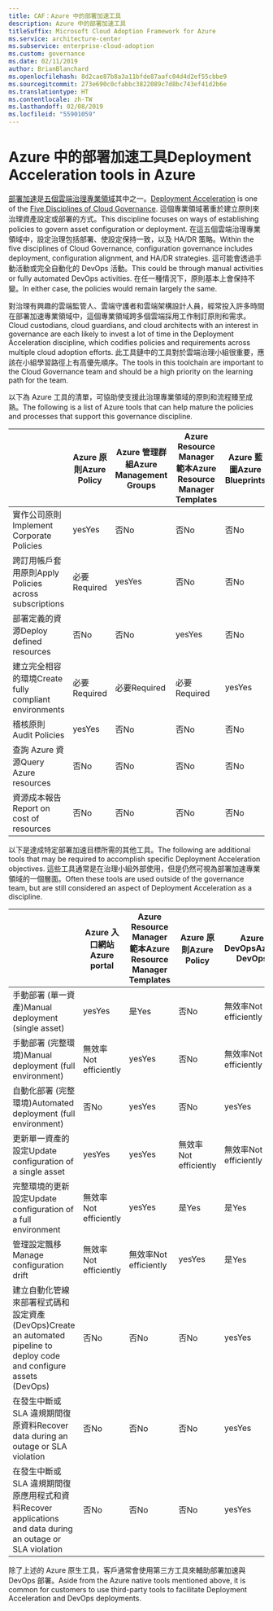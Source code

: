 ```yaml
---
title: CAF：Azure 中的部署加速工具
description: Azure 中的部署加速工具
titleSuffix: Microsoft Cloud Adoption Framework for Azure
ms.service: architecture-center
ms.subservice: enterprise-cloud-adoption
ms.custom: governance
ms.date: 02/11/2019
author: BrianBlanchard
ms.openlocfilehash: 8d2cae87b8a3a11bfde87aafc04d4d2ef55cbbe9
ms.sourcegitcommit: 273e690c0cfabbc3822089c7d8bc743ef41d2b6e
ms.translationtype: HT
ms.contentlocale: zh-TW
ms.lasthandoff: 02/08/2019
ms.locfileid: "55901059"
---
```

# <a name="deployment-acceleration-tools-in-azure"></a><span data-ttu-id="9c5b4-103">Azure 中的部署加速工具</span><span class="sxs-lookup"><span data-stu-id="9c5b4-103">Deployment Acceleration tools in Azure</span></span>

<span data-ttu-id="9c5b4-104">[部署加速](overview.md)是[五個雲端治理專業領域](../governance-disciplines.md)其中之一。</span><span class="sxs-lookup"><span data-stu-id="9c5b4-104">[Deployment Acceleration](overview.md) is one of the [Five Disciplines of Cloud Governance](../governance-disciplines.md).</span></span> <span data-ttu-id="9c5b4-105">這個專業領域著重於建立原則來治理資產設定或部署的方式。</span><span class="sxs-lookup"><span data-stu-id="9c5b4-105">This discipline focuses on ways of establishing policies to govern asset configuration or deployment.</span></span> <span data-ttu-id="9c5b4-106">在這五個雲端治理專業領域中，設定治理包括部署、使設定保持一致，以及 HA/DR 策略。</span><span class="sxs-lookup"><span data-stu-id="9c5b4-106">Within the five disciplines of Cloud Governance, configuration governance includes deployment, configuration alignment, and HA/DR strategies.</span></span> <span data-ttu-id="9c5b4-107">這可能會透過手動活動或完全自動化的 DevOps 活動。</span><span class="sxs-lookup"><span data-stu-id="9c5b4-107">This could be through manual activities or fully automated DevOps activities.</span></span> <span data-ttu-id="9c5b4-108">在任一種情況下，原則基本上會保持不變。</span><span class="sxs-lookup"><span data-stu-id="9c5b4-108">In either case, the policies would remain largely the same.</span></span>

<span data-ttu-id="9c5b4-109">對治理有興趣的雲端監管人、雲端守護者和雲端架構設計人員，經常投入許多時間在部署加速專業領域中，這個專業領域跨多個雲端採用工作制訂原則和需求。</span><span class="sxs-lookup"><span data-stu-id="9c5b4-109">Cloud custodians, cloud guardians, and cloud architects with an interest in governance are each likely to invest a lot of time in the Deployment Acceleration discipline, which codifies policies and requirements across multiple cloud adoption efforts.</span></span> <span data-ttu-id="9c5b4-110">此工具鏈中的工具對於雲端治理小組很重要，應該在小組學習路徑上有高優先順序。</span><span class="sxs-lookup"><span data-stu-id="9c5b4-110">The tools in this toolchain are important to the Cloud Governance team and should be a high priority on the learning path for the team.</span></span>

<span data-ttu-id="9c5b4-111">以下為 Azure 工具的清單，可協助使支援此治理專業領域的原則和流程臻至成熟。</span><span class="sxs-lookup"><span data-stu-id="9c5b4-111">The following is a list of Azure tools that can help mature the policies and processes that support this governance discipline.</span></span>

|  |<span data-ttu-id="9c5b4-112">Azure 原則</span><span class="sxs-lookup"><span data-stu-id="9c5b4-112">Azure Policy</span></span>  |<span data-ttu-id="9c5b4-113">Azure 管理群組</span><span class="sxs-lookup"><span data-stu-id="9c5b4-113">Azure Management Groups</span></span>  |<span data-ttu-id="9c5b4-114">Azure Resource Manager 範本</span><span class="sxs-lookup"><span data-stu-id="9c5b4-114">Azure Resource Manager Templates</span></span>  |<span data-ttu-id="9c5b4-115">Azure 藍圖</span><span class="sxs-lookup"><span data-stu-id="9c5b4-115">Azure Blueprints</span></span>  | <span data-ttu-id="9c5b4-116">Azure Resource Graph</span><span class="sxs-lookup"><span data-stu-id="9c5b4-116">Azure Resource Graph</span></span> | <span data-ttu-id="9c5b4-117">Azure 成本管理</span><span class="sxs-lookup"><span data-stu-id="9c5b4-117">Azure Cost Management</span></span> |
|---------|---------|---------|---------|---------|---------|---------|
|<span data-ttu-id="9c5b4-118">實作公司原則</span><span class="sxs-lookup"><span data-stu-id="9c5b4-118">Implement Corporate Policies</span></span>     |<span data-ttu-id="9c5b4-119">yes</span><span class="sxs-lookup"><span data-stu-id="9c5b4-119">Yes</span></span> |<span data-ttu-id="9c5b4-120">否</span><span class="sxs-lookup"><span data-stu-id="9c5b4-120">No</span></span>  |<span data-ttu-id="9c5b4-121">否</span><span class="sxs-lookup"><span data-stu-id="9c5b4-121">No</span></span>  |<span data-ttu-id="9c5b4-122">否</span><span class="sxs-lookup"><span data-stu-id="9c5b4-122">No</span></span> | <span data-ttu-id="9c5b4-123">否</span><span class="sxs-lookup"><span data-stu-id="9c5b4-123">No</span></span> |<span data-ttu-id="9c5b4-124">否</span><span class="sxs-lookup"><span data-stu-id="9c5b4-124">No</span></span> |
|<span data-ttu-id="9c5b4-125">跨訂用帳戶套用原則</span><span class="sxs-lookup"><span data-stu-id="9c5b4-125">Apply Policies across subscriptions</span></span>     |<span data-ttu-id="9c5b4-126">必要</span><span class="sxs-lookup"><span data-stu-id="9c5b4-126">Required</span></span> |<span data-ttu-id="9c5b4-127">yes</span><span class="sxs-lookup"><span data-stu-id="9c5b4-127">Yes</span></span>  |<span data-ttu-id="9c5b4-128">否</span><span class="sxs-lookup"><span data-stu-id="9c5b4-128">No</span></span>  |<span data-ttu-id="9c5b4-129">否</span><span class="sxs-lookup"><span data-stu-id="9c5b4-129">No</span></span> | <span data-ttu-id="9c5b4-130">否</span><span class="sxs-lookup"><span data-stu-id="9c5b4-130">No</span></span> |<span data-ttu-id="9c5b4-131">否</span><span class="sxs-lookup"><span data-stu-id="9c5b4-131">No</span></span> |
|<span data-ttu-id="9c5b4-132">部署定義的資源</span><span class="sxs-lookup"><span data-stu-id="9c5b4-132">Deploy defined resources</span></span>     |<span data-ttu-id="9c5b4-133">否</span><span class="sxs-lookup"><span data-stu-id="9c5b4-133">No</span></span> |<span data-ttu-id="9c5b4-134">否</span><span class="sxs-lookup"><span data-stu-id="9c5b4-134">No</span></span>  |<span data-ttu-id="9c5b4-135">yes</span><span class="sxs-lookup"><span data-stu-id="9c5b4-135">Yes</span></span>  |<span data-ttu-id="9c5b4-136">否</span><span class="sxs-lookup"><span data-stu-id="9c5b4-136">No</span></span> | <span data-ttu-id="9c5b4-137">否</span><span class="sxs-lookup"><span data-stu-id="9c5b4-137">No</span></span> |<span data-ttu-id="9c5b4-138">否</span><span class="sxs-lookup"><span data-stu-id="9c5b4-138">No</span></span> |
|<span data-ttu-id="9c5b4-139">建立完全相容的環境</span><span class="sxs-lookup"><span data-stu-id="9c5b4-139">Create fully compliant environments</span></span>      |<span data-ttu-id="9c5b4-140">必要</span><span class="sxs-lookup"><span data-stu-id="9c5b4-140">Required</span></span> |<span data-ttu-id="9c5b4-141">必要</span><span class="sxs-lookup"><span data-stu-id="9c5b4-141">Required</span></span>  |<span data-ttu-id="9c5b4-142">必要</span><span class="sxs-lookup"><span data-stu-id="9c5b4-142">Required</span></span>  |<span data-ttu-id="9c5b4-143">yes</span><span class="sxs-lookup"><span data-stu-id="9c5b4-143">Yes</span></span> | <span data-ttu-id="9c5b4-144">否</span><span class="sxs-lookup"><span data-stu-id="9c5b4-144">No</span></span> |<span data-ttu-id="9c5b4-145">否</span><span class="sxs-lookup"><span data-stu-id="9c5b4-145">No</span></span> |
|<span data-ttu-id="9c5b4-146">稽核原則</span><span class="sxs-lookup"><span data-stu-id="9c5b4-146">Audit Policies</span></span>      |<span data-ttu-id="9c5b4-147">yes</span><span class="sxs-lookup"><span data-stu-id="9c5b4-147">Yes</span></span> |<span data-ttu-id="9c5b4-148">否</span><span class="sxs-lookup"><span data-stu-id="9c5b4-148">No</span></span>  |<span data-ttu-id="9c5b4-149">否</span><span class="sxs-lookup"><span data-stu-id="9c5b4-149">No</span></span>  |<span data-ttu-id="9c5b4-150">否</span><span class="sxs-lookup"><span data-stu-id="9c5b4-150">No</span></span> | <span data-ttu-id="9c5b4-151">否</span><span class="sxs-lookup"><span data-stu-id="9c5b4-151">No</span></span> |<span data-ttu-id="9c5b4-152">否</span><span class="sxs-lookup"><span data-stu-id="9c5b4-152">No</span></span> |
|<span data-ttu-id="9c5b4-153">查詢 Azure 資源</span><span class="sxs-lookup"><span data-stu-id="9c5b4-153">Query Azure resources</span></span>      |<span data-ttu-id="9c5b4-154">否</span><span class="sxs-lookup"><span data-stu-id="9c5b4-154">No</span></span> |<span data-ttu-id="9c5b4-155">否</span><span class="sxs-lookup"><span data-stu-id="9c5b4-155">No</span></span>  |<span data-ttu-id="9c5b4-156">否</span><span class="sxs-lookup"><span data-stu-id="9c5b4-156">No</span></span>  |<span data-ttu-id="9c5b4-157">否</span><span class="sxs-lookup"><span data-stu-id="9c5b4-157">No</span></span> |<span data-ttu-id="9c5b4-158">yes</span><span class="sxs-lookup"><span data-stu-id="9c5b4-158">Yes</span></span> |<span data-ttu-id="9c5b4-159">否</span><span class="sxs-lookup"><span data-stu-id="9c5b4-159">No</span></span> |
|<span data-ttu-id="9c5b4-160">資源成本報告</span><span class="sxs-lookup"><span data-stu-id="9c5b4-160">Report on cost of resources</span></span>      |<span data-ttu-id="9c5b4-161">否</span><span class="sxs-lookup"><span data-stu-id="9c5b4-161">No</span></span> |<span data-ttu-id="9c5b4-162">否</span><span class="sxs-lookup"><span data-stu-id="9c5b4-162">No</span></span>  |<span data-ttu-id="9c5b4-163">否</span><span class="sxs-lookup"><span data-stu-id="9c5b4-163">No</span></span>  |<span data-ttu-id="9c5b4-164">否</span><span class="sxs-lookup"><span data-stu-id="9c5b4-164">No</span></span> |<span data-ttu-id="9c5b4-165">否</span><span class="sxs-lookup"><span data-stu-id="9c5b4-165">No</span></span> |<span data-ttu-id="9c5b4-166">yes</span><span class="sxs-lookup"><span data-stu-id="9c5b4-166">Yes</span></span> |

<span data-ttu-id="9c5b4-167">以下是達成特定部署加速目標所需的其他工具。</span><span class="sxs-lookup"><span data-stu-id="9c5b4-167">The following are additional tools that may be required to accomplish specific Deployment Acceleration objectives.</span></span> <span data-ttu-id="9c5b4-168">這些工具通常是在治理小組外部使用，但是仍然可視為部署加速專業領域的一個層面。</span><span class="sxs-lookup"><span data-stu-id="9c5b4-168">Often these tools are used outside of the governance team, but are still considered an aspect of Deployment Acceleration as a discipline.</span></span>

|  |<span data-ttu-id="9c5b4-169">Azure 入口網站</span><span class="sxs-lookup"><span data-stu-id="9c5b4-169">Azure portal</span></span>  |<span data-ttu-id="9c5b4-170">Azure Resource Manager 範本</span><span class="sxs-lookup"><span data-stu-id="9c5b4-170">Azure Resource Manager Templates</span></span>  |<span data-ttu-id="9c5b4-171">Azure 原則</span><span class="sxs-lookup"><span data-stu-id="9c5b4-171">Azure Policy</span></span>  | <span data-ttu-id="9c5b4-172">Azure DevOps</span><span class="sxs-lookup"><span data-stu-id="9c5b4-172">Azure DevOps</span></span> | <span data-ttu-id="9c5b4-173">Azure 備份</span><span class="sxs-lookup"><span data-stu-id="9c5b4-173">Azure Backup</span></span> | <span data-ttu-id="9c5b4-174">Azure Site Recovery</span><span class="sxs-lookup"><span data-stu-id="9c5b4-174">Azure Site Recovery</span></span> |
|---------|---------|---------|---------|---------|---------|---------|
|<span data-ttu-id="9c5b4-175">手動部署 (單一資產)</span><span class="sxs-lookup"><span data-stu-id="9c5b4-175">Manual deployment (single asset)</span></span>     | <span data-ttu-id="9c5b4-176">yes</span><span class="sxs-lookup"><span data-stu-id="9c5b4-176">Yes</span></span> | <span data-ttu-id="9c5b4-177">是</span><span class="sxs-lookup"><span data-stu-id="9c5b4-177">Yes</span></span>  | <span data-ttu-id="9c5b4-178">否</span><span class="sxs-lookup"><span data-stu-id="9c5b4-178">No</span></span>  | <span data-ttu-id="9c5b4-179">無效率</span><span class="sxs-lookup"><span data-stu-id="9c5b4-179">Not efficiently</span></span> | <span data-ttu-id="9c5b4-180">否</span><span class="sxs-lookup"><span data-stu-id="9c5b4-180">No</span></span> | <span data-ttu-id="9c5b4-181">yes</span><span class="sxs-lookup"><span data-stu-id="9c5b4-181">Yes</span></span> |
|<span data-ttu-id="9c5b4-182">手動部署 (完整環境)</span><span class="sxs-lookup"><span data-stu-id="9c5b4-182">Manual deployment (full environment)</span></span>     | <span data-ttu-id="9c5b4-183">無效率</span><span class="sxs-lookup"><span data-stu-id="9c5b4-183">Not efficiently</span></span> | <span data-ttu-id="9c5b4-184">yes</span><span class="sxs-lookup"><span data-stu-id="9c5b4-184">Yes</span></span> | <span data-ttu-id="9c5b4-185">否</span><span class="sxs-lookup"><span data-stu-id="9c5b4-185">No</span></span>  | <span data-ttu-id="9c5b4-186">無效率</span><span class="sxs-lookup"><span data-stu-id="9c5b4-186">Not efficiently</span></span> | <span data-ttu-id="9c5b4-187">否</span><span class="sxs-lookup"><span data-stu-id="9c5b4-187">No</span></span> | <span data-ttu-id="9c5b4-188">yes</span><span class="sxs-lookup"><span data-stu-id="9c5b4-188">Yes</span></span> |
|<span data-ttu-id="9c5b4-189">自動化部署 (完整環境)</span><span class="sxs-lookup"><span data-stu-id="9c5b4-189">Automated deployment (full environment)</span></span>     | <span data-ttu-id="9c5b4-190">否</span><span class="sxs-lookup"><span data-stu-id="9c5b4-190">No</span></span>  | <span data-ttu-id="9c5b4-191">yes</span><span class="sxs-lookup"><span data-stu-id="9c5b4-191">Yes</span></span>  | <span data-ttu-id="9c5b4-192">否</span><span class="sxs-lookup"><span data-stu-id="9c5b4-192">No</span></span>  | <span data-ttu-id="9c5b4-193">yes</span><span class="sxs-lookup"><span data-stu-id="9c5b4-193">Yes</span></span>  | <span data-ttu-id="9c5b4-194">否</span><span class="sxs-lookup"><span data-stu-id="9c5b4-194">No</span></span> | <span data-ttu-id="9c5b4-195">yes</span><span class="sxs-lookup"><span data-stu-id="9c5b4-195">Yes</span></span> |
|<span data-ttu-id="9c5b4-196">更新單一資產的設定</span><span class="sxs-lookup"><span data-stu-id="9c5b4-196">Update configuration of a single asset</span></span>     | <span data-ttu-id="9c5b4-197">yes</span><span class="sxs-lookup"><span data-stu-id="9c5b4-197">Yes</span></span> | <span data-ttu-id="9c5b4-198">yes</span><span class="sxs-lookup"><span data-stu-id="9c5b4-198">Yes</span></span> | <span data-ttu-id="9c5b4-199">無效率</span><span class="sxs-lookup"><span data-stu-id="9c5b4-199">Not efficiently</span></span> | <span data-ttu-id="9c5b4-200">無效率</span><span class="sxs-lookup"><span data-stu-id="9c5b4-200">Not efficiently</span></span> | <span data-ttu-id="9c5b4-201">否</span><span class="sxs-lookup"><span data-stu-id="9c5b4-201">No</span></span> | <span data-ttu-id="9c5b4-202">是 - 在複寫期間</span><span class="sxs-lookup"><span data-stu-id="9c5b4-202">Yes - during replication</span></span> |
|<span data-ttu-id="9c5b4-203">完整環境的更新設定</span><span class="sxs-lookup"><span data-stu-id="9c5b4-203">Update configuration of a full environment</span></span>     | <span data-ttu-id="9c5b4-204">無效率</span><span class="sxs-lookup"><span data-stu-id="9c5b4-204">Not efficiently</span></span> | <span data-ttu-id="9c5b4-205">yes</span><span class="sxs-lookup"><span data-stu-id="9c5b4-205">Yes</span></span> | <span data-ttu-id="9c5b4-206">是</span><span class="sxs-lookup"><span data-stu-id="9c5b4-206">Yes</span></span> | <span data-ttu-id="9c5b4-207">是</span><span class="sxs-lookup"><span data-stu-id="9c5b4-207">Yes</span></span>  | <span data-ttu-id="9c5b4-208">否</span><span class="sxs-lookup"><span data-stu-id="9c5b4-208">No</span></span> | <span data-ttu-id="9c5b4-209">是 - 在複寫期間</span><span class="sxs-lookup"><span data-stu-id="9c5b4-209">Yes - during replication</span></span> |
|<span data-ttu-id="9c5b4-210">管理設定飄移</span><span class="sxs-lookup"><span data-stu-id="9c5b4-210">Manage configuration drift</span></span>     | <span data-ttu-id="9c5b4-211">無效率</span><span class="sxs-lookup"><span data-stu-id="9c5b4-211">Not efficiently</span></span> | <span data-ttu-id="9c5b4-212">無效率</span><span class="sxs-lookup"><span data-stu-id="9c5b4-212">Not efficiently</span></span> | <span data-ttu-id="9c5b4-213">yes</span><span class="sxs-lookup"><span data-stu-id="9c5b4-213">Yes</span></span>  | <span data-ttu-id="9c5b4-214">是</span><span class="sxs-lookup"><span data-stu-id="9c5b4-214">Yes</span></span>  | <span data-ttu-id="9c5b4-215">否</span><span class="sxs-lookup"><span data-stu-id="9c5b4-215">No</span></span> | <span data-ttu-id="9c5b4-216">是 - 在複寫期間</span><span class="sxs-lookup"><span data-stu-id="9c5b4-216">Yes - during replication</span></span> |
|<span data-ttu-id="9c5b4-217">建立自動化管線來部署程式碼和設定資產 (DevOps)</span><span class="sxs-lookup"><span data-stu-id="9c5b4-217">Create an automated pipeline to deploy code and configure assets (DevOps)</span></span>     | <span data-ttu-id="9c5b4-218">否</span><span class="sxs-lookup"><span data-stu-id="9c5b4-218">No</span></span> | <span data-ttu-id="9c5b4-219">否</span><span class="sxs-lookup"><span data-stu-id="9c5b4-219">No</span></span> | <span data-ttu-id="9c5b4-220">否</span><span class="sxs-lookup"><span data-stu-id="9c5b4-220">No</span></span> | <span data-ttu-id="9c5b4-221">yes</span><span class="sxs-lookup"><span data-stu-id="9c5b4-221">Yes</span></span> | <span data-ttu-id="9c5b4-222">否</span><span class="sxs-lookup"><span data-stu-id="9c5b4-222">No</span></span> | <span data-ttu-id="9c5b4-223">否</span><span class="sxs-lookup"><span data-stu-id="9c5b4-223">No</span></span> |
|<span data-ttu-id="9c5b4-224">在發生中斷或 SLA 違規期間復原資料</span><span class="sxs-lookup"><span data-stu-id="9c5b4-224">Recover data during an outage or SLA violation</span></span>     | <span data-ttu-id="9c5b4-225">否</span><span class="sxs-lookup"><span data-stu-id="9c5b4-225">No</span></span> | <span data-ttu-id="9c5b4-226">否</span><span class="sxs-lookup"><span data-stu-id="9c5b4-226">No</span></span> | <span data-ttu-id="9c5b4-227">否</span><span class="sxs-lookup"><span data-stu-id="9c5b4-227">No</span></span> | <span data-ttu-id="9c5b4-228">yes</span><span class="sxs-lookup"><span data-stu-id="9c5b4-228">Yes</span></span> | <span data-ttu-id="9c5b4-229">是</span><span class="sxs-lookup"><span data-stu-id="9c5b4-229">Yes</span></span> | <span data-ttu-id="9c5b4-230">yes</span><span class="sxs-lookup"><span data-stu-id="9c5b4-230">Yes</span></span> |
|<span data-ttu-id="9c5b4-231">在發生中斷或 SLA 違規期間復原應用程式和資料</span><span class="sxs-lookup"><span data-stu-id="9c5b4-231">Recover applications and data during an outage or SLA violation</span></span>     | <span data-ttu-id="9c5b4-232">否</span><span class="sxs-lookup"><span data-stu-id="9c5b4-232">No</span></span> | <span data-ttu-id="9c5b4-233">否</span><span class="sxs-lookup"><span data-stu-id="9c5b4-233">No</span></span> | <span data-ttu-id="9c5b4-234">否</span><span class="sxs-lookup"><span data-stu-id="9c5b4-234">No</span></span> | <span data-ttu-id="9c5b4-235">yes</span><span class="sxs-lookup"><span data-stu-id="9c5b4-235">Yes</span></span> | <span data-ttu-id="9c5b4-236">否</span><span class="sxs-lookup"><span data-stu-id="9c5b4-236">No</span></span> | <span data-ttu-id="9c5b4-237">yes</span><span class="sxs-lookup"><span data-stu-id="9c5b4-237">Yes</span></span> |

<span data-ttu-id="9c5b4-238">除了上述的 Azure 原生工具，客戶通常會使用第三方工具來輔助部署加速與 DevOps 部署。</span><span class="sxs-lookup"><span data-stu-id="9c5b4-238">Aside from the Azure native tools mentioned above, it is common for customers to use third-party tools to facilitate Deployment Acceleration and DevOps deployments.</span></span>
